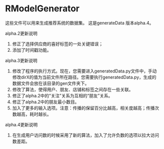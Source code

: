 # RModelGenerator
这些文件可以用来生成推荐系统的数据集。
这是generateData 版本alpha.4。

alpha.2更新说明
1. 修正了选择供应商的喜好标签的一处关键错误；
2. 添加了时间戳功能。

alpha.3更新说明
1. 修改了程序的执行方式。现在，您需要进入generatedData.py文件中，手动修改dirX的值为当前文件所在路径。您需要执行generatedData.py，生成的数据文件会放在该目录的gen文件夹下。
2. 修改了算法，使得用户、朋友、店铺和标签之间存在一些关联。
3. 修正了alpha.2中的“关注”关系为互相的“朋友”关系。
4. 修正了alpha.2中的朋友最小数目。
5. 加入了更多的输入选项。注意：传播的保留百分比越高，相关度越高；传播次数越高，耗时越长。

alpha.4更新说明
1. 在生成用户访问数的时候采用了新的算法，加入了允许负数的选项以拉大访问数差距。

